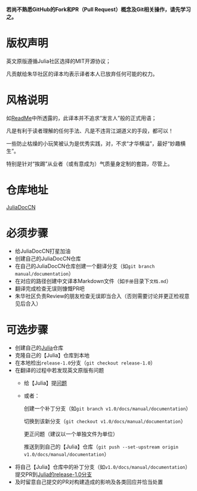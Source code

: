 **若尚不熟悉GitHub的Fork和PR（Pull Request）概念及Git相关操作，请先学习之。**

# 版权声明

英文原版遵循Julia社区选择的MIT开源协议；

凡贡献给朱华社区的译本均表示译者本人已放弃任何可能的权力。

# 风格说明

如[ReadMe](./README.md)中所透露的，此译本并不追求“发言人”般的正式用语；

凡是有利于读者理解的任何手法、凡是不违背江湖道义的手段，都可以！

一些防止枯燥的小玩笑被认为是优秀实践，对，不求“才华横溢”，最好“妙趣横生”。

特别是针对“挨踢”从业者（或有意成为）气质量身定制的套路，尽管上。

# 仓库地址

[JuliaDocCN](https://github.com/JulialangOrgCN/JuliaDocCN)

# 必须步骤

- 给JuliaDocCN打星加油
- 创建自己的JuliaDocCN仓库
- 在自己的JuliaDocCN仓库创建一个翻译分支（如`git branch manual/documentation`）
- 在对应的路径创建中文译本Markdown文件（如`手册`目录下`文档.md`）
- 翻译完成检查无误则慷慨PR吧
- 朱华社区负责Review的朋友检查无误即当合入（否则需要讨论并更正检视意见后合入）

# 可选步骤

- 创建自己的[Julia](https://github.com/JuliaLang/julia)仓库
- 克隆自己的【Julia】仓库到本地
- 在本地检出`release-1.0`分支（`git checkout release-1.0`）
- 在翻译的过程中若发现英文原版有问题
  - 给【Julia】提[问题](https://github.com/JuliaLang/julia/issues)
  - 或者：

    创建一个补丁分支（如`git branch v1.0/docs/manual/documentation`）

    切换到该新分支（`git checkout v1.0/docs/manual/documentation`）

    更正问题（建议以一个单独文件为单位）

    推送到到自己的【Julia】仓库（`git push --set-upstream origin v1.0/docs/manual/documentation`）
- 将自己【Julia】仓库中的补丁分支（如`v1.0/docs/manual/documentation`）提交PR到[Julia的release-1.0分支](https://github.com/JuliaLang/julia/tree/release-1.0)
- 及时留意自己提交的PR对构建造成的影响及各类回应并恰当处置
